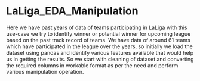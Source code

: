 # LaLiga_EDA_Manipulation
Here we have past years of data of teams participating in LaLiga with this use-case we try to identify winner or potential winner for upcoming league based on the past track record of teams.
We have data of around 61 teams which have participated in the league over the years, so initially we load the dataset using pandas and identify various features available that would help us in getting the results. So we start with cleaning of dataset and converting the required columns in workable format as per the need and perform various manipulation operation.
